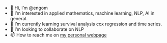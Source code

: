 - 👋 Hi, I’m @engom
- 👀 I’m interested in applied mathematics, machine learning, NLP, AI in general.
- 🌱 I’m currently learning survival analysis cox regression and time series.
- 💞️ I’m looking to collaborate on NLP 
- 📫 How to reach me on [my personal webpage](https://elhadjingomweb.streamlitapp.com/)

<!---
engom/engom is a ✨ special ✨ repository because its `README.md` (this file) appears on your GitHub profile.
You can click the Preview link to take a look at your changes.
--->
